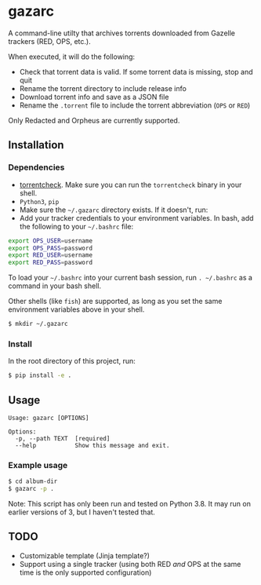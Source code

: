 # gazarc

A command-line utilty that archives torrents downloaded from Gazelle trackers (RED, OPS, etc.).

When executed, it will do the following:

- Check that torrent data is valid. If some torrent data is missing, stop and quit
- Rename the torrent directory to include release info
- Download torrent info and save as a JSON file
- Rename the `.torrent` file to include the torrent abbreviation (`OPS` or `RED`)

Only Redacted and Orpheus are currently supported.

## Installation

### Dependencies

- [torrentcheck](https://github.com/ximellon/torrentcheck). Make sure you can run the `torrentcheck` binary in your shell.
- `Python3`, `pip`
- Make sure the `~/.gazarc` directory exists. If it doesn't, run:
- Add your tracker credentials to your environment variables. In bash, add the following to your `~/.bashrc` file:

```bash
export OPS_USER=username
export OPS_PASS=password
export RED_USER=username
export RED_PASS=password
```

To load your `~/.bashrc` into your current bash session, run `. ~/.bashrc` as a command in your bash shell.

Other shells (like `fish`) are supported, as long as you set the same environment variables above in your shell.

```bash
$ mkdir ~/.gazarc
```

### Install

In the root directory of this project, run:

```bash
$ pip install -e .
```

## Usage

```
Usage: gazarc [OPTIONS]

Options:
  -p, --path TEXT  [required]
  --help           Show this message and exit.
```

### Example usage

```bash
$ cd album-dir
$ gazarc -p .
```

Note: This script has only been run and tested on Python 3.8. It may run on earlier versions of 3, but I haven't tested that.

## TODO

- Customizable template (Jinja template?)
- Support using a single tracker (using both RED *and* OPS at the same time is the only supported configuration)
